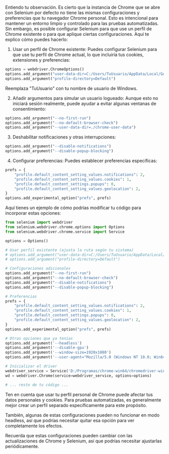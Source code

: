 Entiendo tu observación. Es cierto que la instancia de Chrome que se abre con Selenium por defecto no tiene las mismas configuraciones y preferencias que tu navegador Chrome personal. Esto es intencional para mantener un entorno limpio y controlado para las pruebas automatizadas. Sin embargo, es posible configurar Selenium para que use un perfil de Chrome existente o para que aplique ciertas configuraciones. Aquí te explico cómo puedes hacerlo:

1. Usar un perfil de Chrome existente:
   Puedes configurar Selenium para que use tu perfil de Chrome actual, lo que incluiría tus cookies, extensiones y preferencias:

```python
options = webdriver.ChromeOptions()
options.add_argument("user-data-dir=C:/Users/TuUsuario/AppData/Local/Google/Chrome/User Data")
options.add_argument("profile-directory=Default")
```

Reemplaza "TuUsuario" con tu nombre de usuario de Windows.

2. Añadir argumentos para simular un usuario logueado:
   Aunque esto no iniciará sesión realmente, puede ayudar a evitar algunas ventanas de consentimiento:

```python
options.add_argument("--no-first-run")
options.add_argument("--no-default-browser-check")
options.add_argument("--user-data-dir=./chrome-user-data")
```

3. Deshabilitar notificaciones y otras interrupciones:

```python
options.add_argument("--disable-notifications")
options.add_argument("--disable-popup-blocking")
```

4. Configurar preferencias:
   Puedes establecer preferencias específicas:

```python
prefs = {
    "profile.default_content_setting_values.notifications": 2,
    "profile.default_content_setting_values.cookies": 1,
    "profile.default_content_settings.popups": 0,
    "profile.default_content_setting_values.geolocation": 2,
}
options.add_experimental_option("prefs", prefs)
```

Aquí tienes un ejemplo de cómo podrías modificar tu código para incorporar estas opciones:

```python
from selenium import webdriver
from selenium.webdriver.chrome.options import Options
from selenium.webdriver.chrome.service import Service

options = Options()

# Usar perfil existente (ajusta la ruta según tu sistema)
# options.add_argument("user-data-dir=C:/Users/TuUsuario/AppData/Local/Google/Chrome/User Data")
# options.add_argument("profile-directory=Default")

# Configuraciones adicionales
options.add_argument("--no-first-run")
options.add_argument("--no-default-browser-check")
options.add_argument("--disable-notifications")
options.add_argument("--disable-popup-blocking")

# Preferencias
prefs = {
    "profile.default_content_setting_values.notifications": 2,
    "profile.default_content_setting_values.cookies": 1,
    "profile.default_content_settings.popups": 0,
    "profile.default_content_setting_values.geolocation": 2,
}
options.add_experimental_option("prefs", prefs)

# Otras opciones que ya tenías
options.add_argument('--headless')
options.add_argument('--disable-gpu')
options.add_argument('--window-size=1920x1080')
options.add_argument('--user-agent="Mozilla/5.0 (Windows NT 10.0; Win64; x64) AppleWebKit/537.36 (KHTML, like Gecko) Chrome/74.0.3729.157 Safari/537.36"')

# Inicializar el driver
webdriver_service = Service('D:/Programas/chrome-win64/chromedriver-win64/chromedriver.exe')
wd = webdriver.Chrome(service=webdriver_service, options=options)

# ... resto de tu código ...
```

Ten en cuenta que usar tu perfil personal de Chrome puede afectar tus datos personales y cookies. Para pruebas automatizadas, es generalmente mejor crear un perfil separado específicamente para este propósito.

También, algunas de estas configuraciones pueden no funcionar en modo headless, así que podrías necesitar quitar esa opción para ver completamente los efectos.

Recuerda que estas configuraciones pueden cambiar con las actualizaciones de Chrome y Selenium, así que podrías necesitar ajustarlas periódicamente.